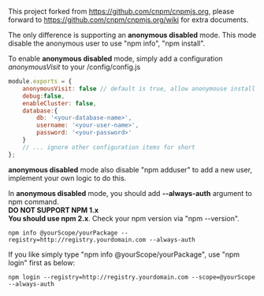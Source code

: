 This project forked from <https://github.com/cnpm/cnpmjs.org>, please forward to <https://github.com/cnpm/cnpmjs.org/wiki> for extra documents.

The only difference is supporting an **anonymous disabled** mode. This mode disable the anonymous user to use "npm info", "npm install".

To enable **anonymous disabled** mode, simply add a configuration *anonymousVisit* to your /config/config.js
```javascript
module.exports = {
    anonymousVisit: false // default is true, allow anonymouse install packages
    debug:false,
    enableCluster: false,
    database:{
        db: '<your-database-name>',
        username: '<your-user-name>',
        password: '<your-password>'
    }
    // ... ignore other configuration items for short
};
```

**anonymous disabled** mode also disable "npm adduser" to add a new user, implement your own logic to do this.

In **anonymous disabled** mode, you should add **--always-auth** argument to npm command.  
**DO NOT SUPPORT NPM 1.x**  
**You should use npm 2.x**. Check your npm version via "npm --version".
```
npm info @yourScope/yourPackage --registry=http://registry.yourdomain.com --always-auth
```
If you like simply type "npm info @yourScope/yourPackage", use "npm login" first as below:
```
npm login --registry=http://registry.yourdomain.com --scope=@yourScope --always-auth
```

